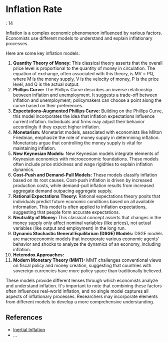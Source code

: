 # Inflation Rate

: 14

Inflation is a complex economic phenomenon influenced by various factors. Economists use different models to understand and explain inflationary processes. 

Here are some key inflation models:

1. **Quantity Theory of Money:** This classical theory asserts that the overall price level is proportional to the quantity of money in circulation. The equation of exchange, often associated with this theory, is MV = PQ, where M is the money supply, V is the velocity of money, P is the price level, and Q is the actual output.
2. **Phillips Curve:** The Phillips Curve describes an inverse relationship between inflation and unemployment. It suggests a trade-off between inflation and unemployment; policymakers can choose a point along the curve based on their preferences.
3. **Expectations-Augmented Phillips Curve:** Building on the Phillips Curve, this model incorporates the idea that inflation expectations influence current inflation. Individuals and firms may adjust their behavior accordingly if they expect higher inflation.
4. **Monetarism:** Monetarist models, associated with economists like Milton Friedman, emphasize the role of money supply in determining inflation. Monetarists argue that controlling the money supply is vital for maintaining inflation.
5. **New Keynesian Models:**  New Keynesian models integrate elements of Keynesian economics with microeconomic foundations. These models often include price stickiness and wage rigidities to explain inflation dynamics.
6. **Cost-Push and Demand-Pull Models:** These models classify inflation based on its root causes. Cost-push inflation is driven by increased production costs, while demand-pull inflation results from increased aggregate demand outpacing aggregate supply.
7. **Rational Expectations Theory:** Rational expectations theory posits that individuals predict future economic conditions based on all available information. This model is often applied to inflation expectations, suggesting that people form accurate expectations.
8. **Neutrality of Money:** This classical concept asserts that changes in the money supply only affect nominal variables (like prices), not actual variables (like output and employment) in the long run.
9. **Dynamic Stochastic General Equilibrium (DSGE) Models:**  DSGE models are macroeconomic models that incorporate various economic agents' behavior and shocks to analyze the dynamics of an economy, including inflation.
10. **Heterodox Approaches:**
11. **Modern Monetary Theory (MMT):** MMT challenges conventional views on fiscal policy and money creation, suggesting that countries with sovereign currencies have more policy space than traditionally believed.

These models provide different lenses through which economists analyze and understand inflation. It's important to note that combining these factors often influences real-world inflation, and no single model captures all aspects of inflationary processes. Researchers may incorporate elements from different models to develop a more comprehensive understanding.

## References

- [Inertial Inflation](https://en.wikipedia.org/wiki/Inertial_inflation)
- …